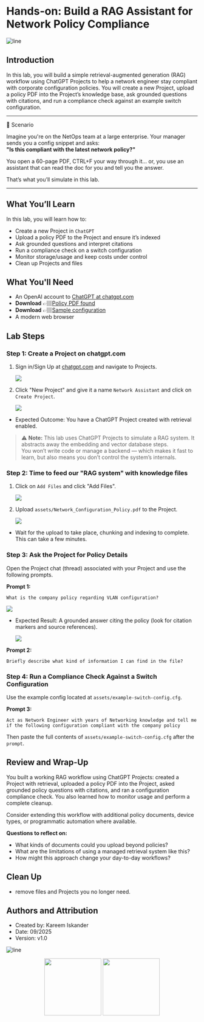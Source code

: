 # Hands-on: Build a RAG Assistant for Network Policy Compliance

![line](../../images/banner.png)

## Introduction

In this lab, you will build a simple retrieval-augmented generation (RAG) workflow using ChatGPT Projects to help a network engineer stay compliant with corporate configuration policies. You will create a new Project, upload a policy PDF into the Project’s knowledge base, ask grounded questions with citations, and run a compliance check against an example switch configuration.

---
🎯 Scenario

Imagine you're on the NetOps team at a large enterprise. Your manager sends you a config snippet and asks:  
**"Is this compliant with the latest network policy?"**

You open a 60-page PDF, CTRL+F your way through it… or, you use an assistant that can read the doc for you and tell you the answer.

That’s what you’ll simulate in this lab.

---

## What You’ll Learn

In this lab, you will learn how to:

- Create a new Project in `ChatGPT`
- Upload a policy PDF to the Project and ensure it’s indexed
- Ask grounded questions and interpret citations
- Run a compliance check on a switch configuration
- Monitor storage/usage and keep costs under control
- Clean up Projects and files

## What You'll Need

- An OpenAI account to [ChatGPT at chatgpt.com](https://chatgpt.com)
- **Download** 👉🏽[Policy PDF found](https://github.com/CiscoLearning/CiscoU.-Workshop/blob/dcdcdb9d7105d3d14b768bfcda5bac5dd1595712/day1/06-hands-on-rag-for-netengs/assets/Network_Configuration_Policy.pdf?raw=true)
- **Download** 👉🏽[Sample configuration](https://raw.githubusercontent.com/CiscoLearning/CiscoU.-Workshop/refs/heads/main/day1/06-hands-on-rag-for-netengs/assets/example-switch-config.cfg)
- A modern web browser

## Lab Steps

### Step 1: Create a Project on chatgpt.com

1) Sign in/Sign Up at [chatgpt.com](https://chatgpt.com) and navigate to Projects.

   ![](images/login-gpt.png)

2) Click "New Project" and give it a name  `Network Assistant` and click on `Create Project`.

   ![](images/newproject.png)

- Expected Outcome: You have a ChatGPT Project created with retrieval enabled.

> ⚠️ **Note:** This lab uses ChatGPT Projects to simulate a RAG system. It abstracts away the embedding and vector database steps.  
> You won’t write code or manage a backend — which makes it fast to learn, but also means you don’t control the system’s internals.

### Step 2: Time to feed our "RAG system" with knowledge files

1) Click on `Add Files` and click "Add Files".

   ![](images/add-files.png)

2) Upload `assets/Network_Configuration_Policy.pdf` to the Project.

   ![](images/uploadfiles.png)

- Wait for the upload to take place, chunking and indexing to complete. This can take a few minutes.


### Step 3: Ask the Project for Policy Details

Open the Project chat (thread) associated with your Project and use the following prompts.

**Prompt 1:**

```text
What is the company policy regarding VLAN configuration?
```

   ![](images/vlanprompt.png)

- Expected Result: A grounded answer citing the policy (look for citation markers and source references).

   ![](images/vlananswer.png)

**Prompt 2:**

```text
Briefly describe what kind of information I can find in the file?
```

### Step 4: Run a Compliance Check Against a Switch Configuration

Use the example config located at `assets/example-switch-config.cfg`.

**Prompt 3:**

```text
Act as Network Engineer with years of Networking knowledge and tell me if the following configuration compliant with the company policy
```

Then paste the full contents of `assets/example-switch-config.cfg` after the `prompt`.

## Review and Wrap-Up

You built a working RAG workflow using ChatGPT Projects: created a Project with retrieval, uploaded a policy PDF into the Project, asked grounded policy questions with citations, and ran a configuration compliance check. You also learned how to monitor usage and perform a complete cleanup.

Consider extending this workflow with additional policy documents, device types, or programmatic automation where available.

**Questions to reflect on:**

- What kinds of documents could you upload beyond policies?
- What are the limitations of using a managed retrieval system like this?
- How might this approach change your day-to-day workflows?

## Clean Up

- remove files and Projects you no longer need.

## Authors and Attribution

- Created by: Kareem Iskander
- Date: 09/2025
- Version: v1.0

![line](../../images/banner.png)
<p align="center">
<a href="../05-rag/1.md"><img src="../../images/previous.png" width="150px"></a>
<a href="../../day2/01-why-automation/1.md"><img src="../../images/next.png" width="150px"></a>
</p>